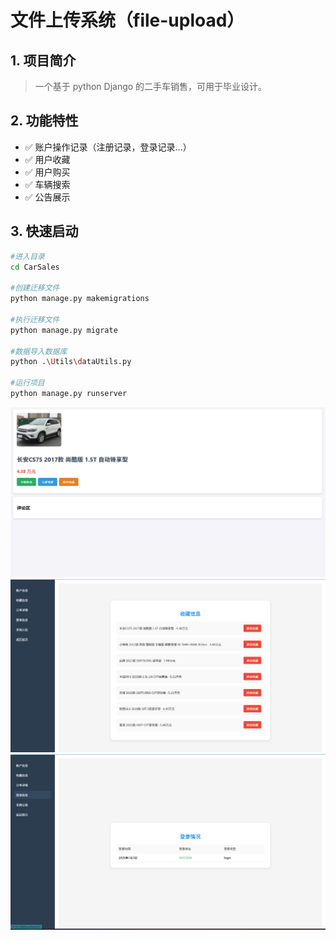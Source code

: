 # 文件上传系统（file-upload）

## 1. 项目简介  
> 一个基于 python Django 的二手车销售，可用于毕业设计。


## 2. 功能特性  
- ✅ 账户操作记录（注册记录，登录记录...）  
- ✅ 用户收藏
- ✅ 用户购买 
- ✅ 车辆搜索 
- ✅ 公告展示  


  


## 3. 快速启动
```bash
#进入目录
cd CarSales

#创建迁移文件
python manage.py makemigrations

#执行迁移文件
python manage.py migrate

#数据导入数据库
python .\Utils\dataUtils.py

#运行项目
python manage.py runserver
```

![车辆信息截图](https://github.com/shiyuan-0629/Used-car-sales/blob/master/images/car.png?raw=true)
![个人收藏截图](https://github.com/shiyuan-0629/Used-car-sales/blob/master/images/favorites.png?raw=true)
![登录信息截图](https://github.com/shiyuan-0629/Used-car-sales/blob/master/images/logininfo.png?raw=true)